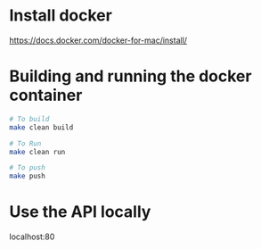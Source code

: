 # Install docker

https://docs.docker.com/docker-for-mac/install/

# Building and running the docker container

```bash
# To build
make clean build

# To Run
make clean run

# To push
make push
```

# Use the API locally

localhost:80